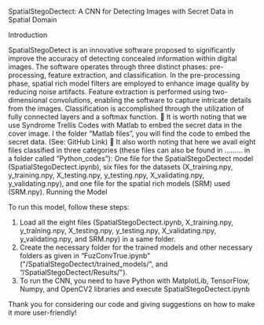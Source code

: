 SpatialStegoDectect:  A CNN for Detecting Images with Secret Data in Spatial Domain

Introduction

SpatialStegoDetect is an innovative software proposed to significantly improve the accuracy of detecting concealed information within digital images. The software operates through three distinct phases: pre-processing, feature extraction, and classification. In the pre-processing phase, spatial rich model filters are employed to enhance image quality by reducing noise artifacts. Feature extraction is performed using two-dimensional convolutions, enabling the software to capture intricate details from the images. Classification is accomplished through the utilization of fully connected layers and a softmax function.
	It is worth noting that we use Syndrome Trellis Codes with Matlab to embed the secret data in the cover image. I the folder “Matlab files”, you will find the code to embed the secret data. (See: GitHub Link)
	 It also worth noting that here we avail eight files classified in three categories (these files can also be found in ………  in a folder called “Python_codes”): One file for the SpatialStegoDectect model (SpatialStegoDectect.ipynb), six files for the datasets (X_training.npy, y_training.npy, X_testing.npy, y_testing.npy, X_validating.npy, y_validating.npy), and one file for the spatial rich models (SRM) used (SRM.npy).
Running the Model

To run this model, follow these steps: 
1.	Load all the eight files (SpatialStegoDectect.ipynb, X_training.npy, y_training.npy, X_testing.npy, y_testing.npy, X_validating.npy, y_validating.npy, and SRM.npy) in a same folder.
2.	Create the necessary folder for the trained models and other necessary folders as given in “FuzConvTrue.ipynb” ("/SpatialStegoDectect/trained_models/", and “/SpatialStegoDectect/Results/").
3.	To run the CNN, you need to have Python with MatplotLib, TensorFlow, Numpy, and OpenCV2 libraries and execute SpatialStegoDectect.ipynb

Thank you for considering our code and giving suggestions on how to make it more user-friendly!
